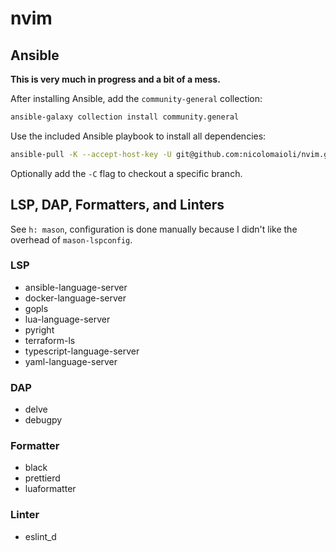 # nvim

## Ansible

**This is very much in progress and a bit of a mess.**

After installing Ansible, add the `community-general` collection:

```sh
ansible-galaxy collection install community.general
```

Use the included Ansible playbook to install all dependencies:

```sh
ansible-pull -K --accept-host-key -U git@github.com:nicolomaioli/nvim.git ansible/local.yml
```

Optionally add the `-C` flag to checkout a specific branch.

## LSP, DAP, Formatters, and Linters

See `h: mason`, configuration is done manually because I didn't like the
overhead of `mason-lspconfig`.

### LSP

- ansible-language-server
- docker-language-server
- gopls
- lua-language-server
- pyright
- terraform-ls
- typescript-language-server
- yaml-language-server

### DAP

- delve
- debugpy

### Formatter

- black
- prettierd
- luaformatter

### Linter

- eslint_d
